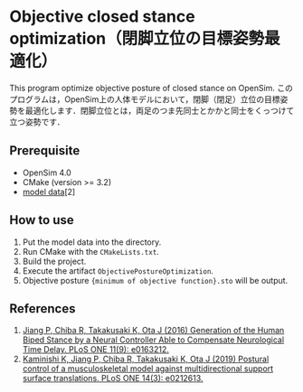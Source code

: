 # Objective closed stance optimization（閉脚立位の目標姿勢最適化）
This program optimize objective posture of closed stance on OpenSim. このプログラムは，OpenSim上の人体モデルにおいて，閉脚（閉足）立位の目標姿勢を最適化します．閉脚立位とは，両足のつま先同士とかかと同士をくっつけて立つ姿勢です．

## Prerequisite
- OpenSim 4.0
- CMake (version >= 3.2)
- [model data](https://figshare.com/articles/Source_code/7706903)[2]

## How to use
1. Put the model data into the directory.
2. Run CMake with the `CMakeLists.txt`.
3. Build the project.
4. Execute the artifact `ObjectivePostureOptimization`.
5. Objective posture `{minimum of objective function}.sto` will be output.

## References
1. [Jiang P, Chiba R, Takakusaki K, Ota J (2016) Generation of the Human Biped Stance by a Neural Controller Able to Compensate Neurological Time Delay. PLoS ONE 11(9): e0163212.](https://journals.plos.org/plosone/article?id=10.1371/journal.pone.0163212)
2. [Kaminishi K, Jiang P, Chiba R, Takakusaki K, Ota J (2019) Postural control of a musculoskeletal model against multidirectional support surface translations. PLoS ONE 14(3): e0212613.](https://journals.plos.org/plosone/article?id=10.1371/journal.pone.0212613#references)
